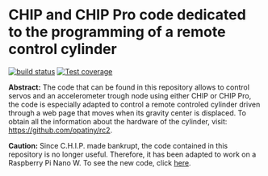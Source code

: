 # CHIP and CHIP Pro code dedicated to the programming of a remote control cylinder

  [![build status][travis-image]][travis-url]
  [![Test coverage][codecov-image]][codecov-url]

**Abstract:**
The code that can be found in this repository allows to control servos and an accelerometer trough node using either CHIP or CHIP Pro, the code is especially adapted to control a remote controled cylinder driven through a web page that moves when its gravity center is displaced. To obtain all the information about the hardware of the cylinder, visit: https://github.com/opatiny/rc2.

__Caution:__ Since C.H.I.P. made bankrupt, the code contained in this repository is no longer useful. Therefore, it has been adapted to work on a Raspberry Pi Nano W. To see the new code, click [here](https://github.com/opatiny/rpi-cylinder).


[travis-image]: https://img.shields.io/travis/opatiny/chip/master.svg?style=flat-square
[travis-url]: https://travis-ci.org/opatiny/chip
[codecov-image]: https://img.shields.io/codecov/c/github/opatiny/chip.svg?style=flat-square
[codecov-url]: https://codecov.io/github/opatiny/chip
